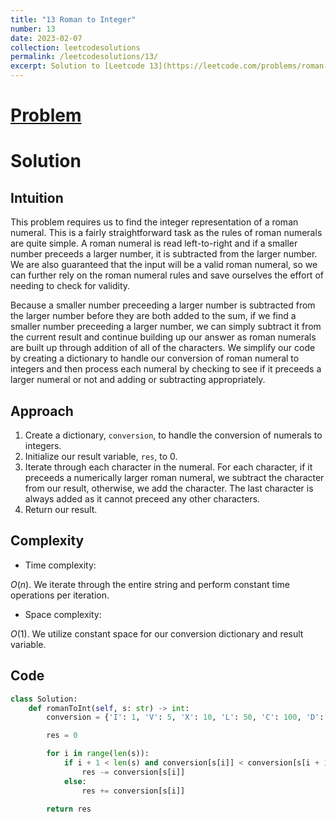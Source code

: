 ```yaml
---
title: "13 Roman to Integer"
number: 13
date: 2023-02-07
collection: leetcodesolutions
permalink: /leetcodesolutions/13/
excerpt: Solution to [Leetcode 13](https://leetcode.com/problems/roman-to-integer/description/)
---
```

# [Problem](https://leetcode.com/problems/roman-to-integer/description/)

# Solution

## Intuition
<!-- Describe your first thoughts on how to solve this problem. -->
This problem requires us to find the integer representation of a roman numeral. This is a fairly straightforward task as the rules of roman numerals are quite simple. A roman numeral is read left-to-right and if a smaller number preceeds a larger number, it is subtracted from the larger number. We are also guaranteed that the input will be a valid roman numeral, so we can further rely on the roman numeral rules and save ourselves the effort of needing to check for validity.

Because a smaller number preceeding a larger number is subtracted from the larger number before they are both added to the sum, if we find a smaller number preceeding a larger number, we can simply subtract it from the current result and continue building up our answer as roman numerals are built up through addition of all of the characters. We simplify our code by creating a dictionary to handle our conversion of roman numeral to integers and then process each numeral by checking to see if it preceeds a larger numeral or not and adding or subtracting appropriately.

## Approach
<!-- Describe your approach to solving the problem. -->
1. Create a dictionary, `conversion`, to handle the conversion of numerals to integers.
2. Initialize our result variable, `res`, to 0.
3. Iterate through each character in the numeral. For each character, if it preceeds a numerically larger roman numeral, we subtract the character from our result, otherwise, we add the character. The last character is always added as it cannot preceed any other characters.
4. Return our result.

## Complexity
- Time complexity:
<!-- Add your time complexity here, e.g. $$O(n)$$ -->
$O(n)$. We iterate through the entire string and perform constant time operations per iteration.
- Space complexity:
<!-- Add your space complexity here, e.g. $$O(n)$$ -->
$O(1)$. We utilize constant space for our conversion dictionary and result variable.

## Code
```python
class Solution:
    def romanToInt(self, s: str) -> int:
        conversion = {'I': 1, 'V': 5, 'X': 10, 'L': 50, 'C': 100, 'D': 500, 'M': 1000}

        res = 0

        for i in range(len(s)):
            if i + 1 < len(s) and conversion[s[i]] < conversion[s[i + 1]]:
                res -= conversion[s[i]]
            else:
                res += conversion[s[i]]
        
        return res
```